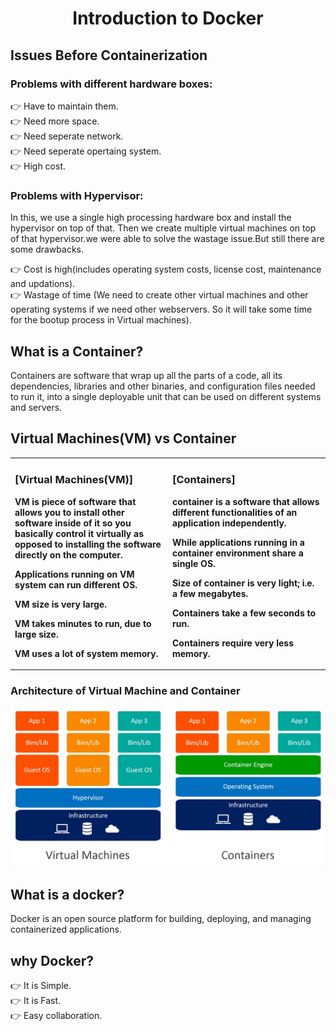 <div align="center">
  <h1> Introduction to Docker </h1>
</div>

## Issues Before Containerization

### Problems with different hardware boxes:

👉 Have to maintain them. <br>
👉 Need more space. <br>
👉 Need seperate network. <br>
👉 Need seperate opertaing system. <br>
👉 High cost. <br>

### Problems with Hypervisor: 

In this, we use a single high processing hardware box and install the hypervisor on top of that. Then we create multiple virtual machines on top of that hypervisor.we were able to solve the wastage issue.But still there are some drawbacks. <br>

👉 Cost is high(includes operating system costs, license cost, maintenance and updations). <br>
👉 Wastage of time (We need to create other virtual machines and other operating systems if we need other webservers. So it will take some time for the bootup process in Virtual machines). <br>



## What is a Container?

Containers are software that wrap up all the parts of a code, all its dependencies, libraries and other binaries, and configuration files needed to run it, into a single deployable unit that can be used on different systems and servers.


## Virtual Machines(VM) vs Container 

<b>
<table><tr><td valign="top" width="50%">
  
### [Virtual Machines(VM)]
  
  VM is piece of software that allows you to install other software inside of it so you basically control it virtually as opposed to installing the software directly on the computer.
  
  Applications running on VM system can run different OS.
  
  VM size is very large.
  
  VM takes minutes to run, due to large size.
  
  VM uses a lot of system memory.
  
</td><td valign="top" width="50%"> 
  
### [Containers]
  
  container is a software that allows different functionalities of an application independently.
  
  While applications running in a container environment share a single OS.
  
  Size of container is very light; i.e. a few megabytes.
  
  Containers take a few seconds to run.
  
  Containers require very less memory.
  
</td></tr></table> </b>

### Architecture of Virtual Machine and Container
![containers-vs-virtual-machines](../images/containers-vs-virtual-machines.jpg)
  
  
 ## What is a docker?

Docker is an open source platform for building, deploying, and managing containerized applications.

## why Docker?

👉 It is Simple. <br>
👉 It is Fast. <br>
👉 Easy collaboration. <br>
  
  

